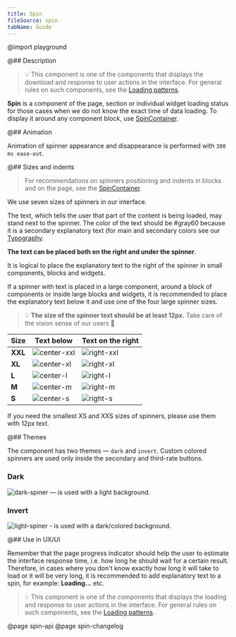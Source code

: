 ```yaml
---
title: Spin
fileSource: spin
tabName: Guide
---
```


@import playground

@## Description

> 💡 This component is one of the components that displays the download and response to user actions in the interface. For general rules on such components, see the [Loading patterns](/patterns/loading-states/).

**Spin** is a component of the page, section or individual widget loading status for those cases when we do not know the exact time of data loading. To display it around any component block, use [SpinContainer](/components/spin-container/).

@## Animation

Animation of spinner appearance and disappearance is performed with `300 ms ease-out`.

@## Sizes and indents

> For recommendations on spinners positioning and indents in blocks and on the page, see the [SpinContainer](/components/spin-container/).

We use seven sizes of spinners in our interface.

The text, which tells the user that part of the content is being loaded, may stand next to the spinner. The color of the text should be #gray60 because it is a secondary explanatory text (for main and secondary colors see our [Typography](/style/typography).

**The text can be placed both on the right and under the spinner**.

It is logical to place the explanatory text to the right of the spinner in small components, blocks and widgets.

If a spinner with text is placed in a large component, around a block of components or inside large blocks and widgets, it is recommended to place the explanatory text below it and use one of the four large spinner sizes.

> 💡 **The size of the spinner text should be at least 12px.** Take care of the vision sense of our users 🙏

| Size    | Text below                                  | Text on the right                         |
| ------- | ------------------------------------------- | ----------------------------------------- |
| **XXL** | ![center-xxl](static/@1xtextcenter-xxl.png) | ![right-xxl](static/@1xtextright-xxl.png) |
| **XL**  | ![center-xl](static/@1xtextcenter-xl.png)   | ![right-xl](static/@1xtextright-xl.png)   |
| **L**   | ![center-l](static/@1xtextcenter-l.png)     | ![right-l](static/@1xtextright-l.png)     |
| **M**   | ![center-m](static/@1xtextcenter-m.png)     | ![right-m](static/@1xtextright-m.png)     |
| **S**   | ![center-s](static/@1xtextcenter-s.png)     | ![right-s](static/@1xtextright-s.png)     |

If you need the smallest XS and XXS sizes of spinners, please use them with 12px text.

@## Themes

The component has two themes — `dark` and `invert`. Custom colored spinners are used only inside the secondary and third-rate buttons.

### Dark

![dark-spiner](static/@1xdark-m.png) — is used with a light background.

### Invert

![light-spiner](static/@1xlight-m.png) - is used with a dark/colored background.

@## Use in UX/UI

Remember that the page progress indicator should help the user to estimate the interface response time, i.e. how long he should wait for a certain result. Therefore, in cases where you don't know exactly how long it will take to load or it will be very long, it is recommended to add explanatory text to a spin, for example: **Loading...** etc.

> 💡 This component is one of the components that displays the loading and response to user actions in the interface. For general rules on such components, see the [Loading patterns](/patterns/loading-states/).

@page spin-api
@page spin-changelog
